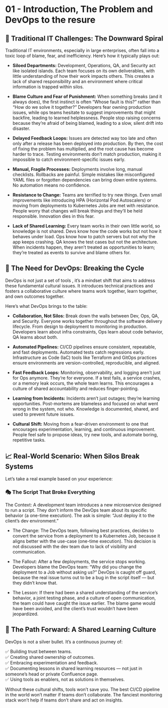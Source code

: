 # 01 - Introduction, The Problem and DevOps to the resure

## 🚧 Traditional IT Challenges: The Downward Spiral

Traditional IT environments, especially in large enterprises, often fall into a toxic loop of blame, fear, and inefficiency. Here’s how it typically plays out:

- **Siloed Departments:** Development, Operations, QA, and Security act like isolated islands. Each team focuses on its own deliverables, with little understanding of how their work impacts others. This creates a lack of shared responsibility and an environment where critical information is trapped within silos.

- **Blame Culture and Fear of Punishment:** When something breaks (and it always does), the first instinct is often “Whose fault is this?” rather than “How do we solve it together?” Developers fear owning production issues, while ops teams hesitate to suggest improvements that might backfire, leading to learned helplessness. People stop raising concerns because they’re afraid of being blamed, leading to a slow, silent drift into disaster.

- **Delayed Feedback Loops:** Issues are detected way too late and often only after a release has been deployed into production. By then, the cost of fixing the problem has multiplied, and the root cause has become harder to trace. Testing environments don’t match production, making it impossible to catch environment-specific issues early.

- **Manual, Fragile Processes:** Deployments involve long, manual checklists. Rollbacks are painful. Simple mistakes like misconfigured YAML files or forgotten dependencies can bring down entire systems. No automation means no confidence.

- **Resistance to Change:** Teams are terrified to try new things. Even small improvements like introducing HPA (Horizontal Pod Autoscalers) or moving from deployments to Kubernetes Jobs are met with resistance. People worry that changes will break things and they’ll be held responsible. Innovation dies in this fear.

- **Lack of Shared Learning:** Every team works in their own little world, so knowledge is not shared. Devs know how the code works but not how it behaves under load. Ops know how to patch servers but not why the app keeps crashing. QA knows the test cases but not the architecture. When incidents happen, they aren’t treated as opportunities to learn; they’re treated as events to survive and blame others for.

## 🔄 The Need for DevOps: Breaking the Cycle
DevOps is not just a set of tools , it’s a mindset shift that aims to address these fundamental cultural issues. It introduces technical practices and fosters a collaborative culture where teams work together, learn together, and own outcomes together.

Here’s what DevOps brings to the table:

- **Collaboration, Not Silos:** Break down the walls between Dev, Ops, QA, and Security. Everyone works together throughout the software delivery lifecycle. From design to deployment to monitoring in production. Developers learn about infra constraints, Ops learn about code behavior, QA learns about both.

- **Automated Pipelines:** CI/CD pipelines ensure consistent, repeatable, and fast deployments. Automated tests catch regressions early. Infrastructure as Code (IaC) tools like Terraform and GitOps practices ensure environments are version-controlled, reproducible, and aligned.

- **Fast Feedback Loops:** Monitoring, observability, and logging aren’t just for Ops anymore. They’re for everyone. If a test fails, a service crashes, or a memory leak occurs, the whole team learns. This encourages a culture of shared accountability and reduces finger-pointing.

- **Learning from Incidents:** Incidents aren’t just outages; they’re learning opportunities. Post-mortems are blameless and focused on what went wrong in the system, not who. Knowledge is documented, shared, and used to prevent future issues.

- **Cultural Shift:** Moving from a fear-driven environment to one that encourages experimentation, learning, and continuous improvement. People feel safe to propose ideas, try new tools, and automate boring, repetitive tasks.

## 📈 Real-World Scenario: When Silos Break Systems
Let’s take a real example based on your experience:

### 🎭 The Script That Broke Everything
The Context: A development team introduces a new microservice designed to run a script. They don’t inform the DevOps team about its specific behavior (a one-time execution). The ask is simple: “Just deploy it to the client’s dev environment.”

- The Change: The DevOps team, following best practices, decides to convert the service from a deployment to a Kubernetes Job, because it aligns better with the use-case (one-time execution). This decision is not discussed with the dev team due to lack of visibility and communication.

- The Fallout: After a few deployments, the service stops working. Developers blame the DevOps team: “Why did you change the deployment to a Job without asking us?” DevOps is caught off guard, because the real issue turns out to be a bug in the script itself — but they didn’t know that.

- The Lesson: If there had been a shared understanding of the service’s behavior, a joint testing phase, and a culture of open communication, the team could have caught the issue earlier. The blame game would have been avoided, and the client’s trust wouldn’t have been jeopardized.

## 🧭 The Path Forward: A Shared Learning Culture
DevOps is not a silver bullet. It’s a continuous journey of:

✅ Building trust between teams.  
✅ Creating shared ownership of outcomes.  
✅ Embracing experimentation and feedback.  
✅ Documenting lessons in shared learning resources — not just in someone’s head or private Confluence page.  
✅ Using tools as enablers, not as solutions in themselves.  

Without these cultural shifts, tools won’t save you. The best CI/CD pipeline in the world won’t matter if teams don’t collaborate. The fanciest monitoring stack won’t help if teams don’t share and act on insights.



